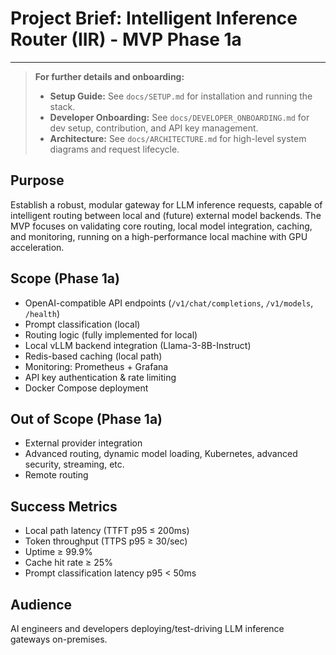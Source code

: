 # Project Brief: Intelligent Inference Router (IIR) - MVP Phase 1a

---

> **For further details and onboarding:**
> - **Setup Guide:** See `docs/SETUP.md` for installation and running the stack.
> - **Developer Onboarding:** See `docs/DEVELOPER_ONBOARDING.md` for dev setup, contribution, and API key management.
> - **Architecture:** See `docs/ARCHITECTURE.md` for high-level system diagrams and request lifecycle.

## Purpose
Establish a robust, modular gateway for LLM inference requests, capable of intelligent routing between local and (future) external model backends. The MVP focuses on validating core routing, local model integration, caching, and monitoring, running on a high-performance local machine with GPU acceleration.

## Scope (Phase 1a)
- OpenAI-compatible API endpoints (`/v1/chat/completions`, `/v1/models`, `/health`)
- Prompt classification (local)
- Routing logic (fully implemented for local)
- Local vLLM backend integration (Llama-3-8B-Instruct)
- Redis-based caching (local path)
- Monitoring: Prometheus + Grafana
- API key authentication & rate limiting
- Docker Compose deployment

## Out of Scope (Phase 1a)
- External provider integration 
- Advanced routing, dynamic model loading, Kubernetes, advanced security, streaming, etc.
- Remote routing

## Success Metrics
- Local path latency (TTFT p95 ≤ 200ms)
- Token throughput (TTPS p95 ≥ 30/sec)
- Uptime ≥ 99.9%
- Cache hit rate ≥ 25%
- Prompt classification latency p95 < 50ms

## Audience
AI engineers and developers deploying/test-driving LLM inference gateways on-premises.

